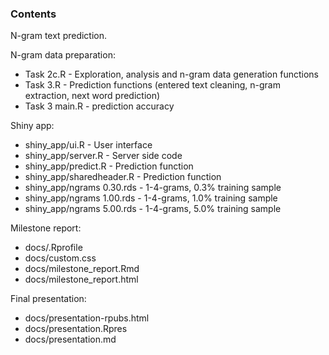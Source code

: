 ### Contents

N-gram text prediction.

N-gram data preparation:
- Task 2c.R - Exploration, analysis and n-gram data generation functions
- Task 3.R - Prediction functions (entered text cleaning, n-gram extraction, next word prediction)
- Task 3 main.R - prediction accuracy

Shiny app:
- shiny_app/ui.R - User interface
- shiny_app/server.R - Server side code
- shiny_app/predict.R - Prediction function
- shiny_app/sharedheader.R - Prediction function
- shiny_app/ngrams 0.30.rds - 1-4-grams, 0.3% training sample
- shiny_app/ngrams 1.00.rds - 1-4-grams, 1.0% training sample
- shiny_app/ngrams 5.00.rds - 1-4-grams, 5.0% training sample

Milestone report:
- docs/.Rprofile
- docs/custom.css
- docs/milestone_report.Rmd
- docs/milestone_report.html

Final presentation:
- docs/presentation-rpubs.html
- docs/presentation.Rpres
- docs/presentation.md
